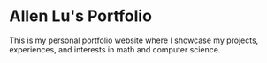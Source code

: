 # Allen Lu's Portfolio
This is my personal portfolio website where I showcase my projects, experiences, and interests in math and computer science. 